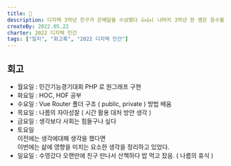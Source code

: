 ```yaml
---
title: 🥈
description: 디지텍 3학년 친구가 은메달을 수상했다 👍👍( 나머지 3학년 한 명은 등수를 보아하니 정신교육이 필요할 듯 하다. )
createBy: 2022.05.22
charter: 2022 디지텍 민간
tags: ["일지", "회고록", "2022 디지텍 민간"]
---
```


## 회고

-   월요일 : 민간기능경기대회 PHP 로 원그래프 구현
-   화요일 : HOC, HOF 공부
-   수요일 : Vue Router 폴더 구조 ( public, private ) 방법 배움
-   목요일 : 나름의 자아성찰 ( 시간 활용 대처 방안 생각 )
-   금요일 : 생각보다 사회는 힘들구나 싶다
-   토요일  
     이전에는 생각에대해 생각을 했다면  
     이번에는 삶에 영향을 미치는 요소한 생각을 정리하고 있었다.
-   일요일 : 수영갔다 오랜만에 친구 만나서 산책하다 밥 먹고 잤음. ( 나름의 휴식 )
